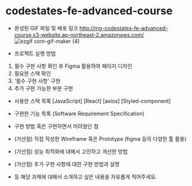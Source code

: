 # codestates-fe-advanced-course

- 완성된 GIF 파일 및 배포 링크
http://mg-codestates-fe-advanced-course.s3-website.ap-northeast-2.amazonaws.com/
![ezgif com-gif-maker (4)](https://user-images.githubusercontent.com/74203440/183103620-3ebe7053-10c7-4b61-99df-6c998e468f1a.gif)

- 프로젝트 실행 방법
1. 필수 구현 사항 확인 후 Figma 활용하여 페이지 디자인
2. 필요한 스택 확인
3. '필수 구현 사항' 구현
4. 추가 구현 가능한 부분 구현

- 사용한 스택 목록
[JavaScript]
[React]
[axios]
[Styled-component]

- 구현한 기능 목록 (Software Requirement Specification)

- 구현 방법 혹은 구현하면서 어려웠던 점
- (가산점) 직접 작성한 Wireframe 혹은 Prototype (figma 등의 다양한 툴 활용)
- (가산점) 성능 최적화에 대해서 고민하고 개선한 방법
- (가산점) 추가 구현 사항에 대한 구현 방법과 설명
- 등 해당 과제에 대해서 소개하고 싶은 내용을 자유롭게 적어주세요.
